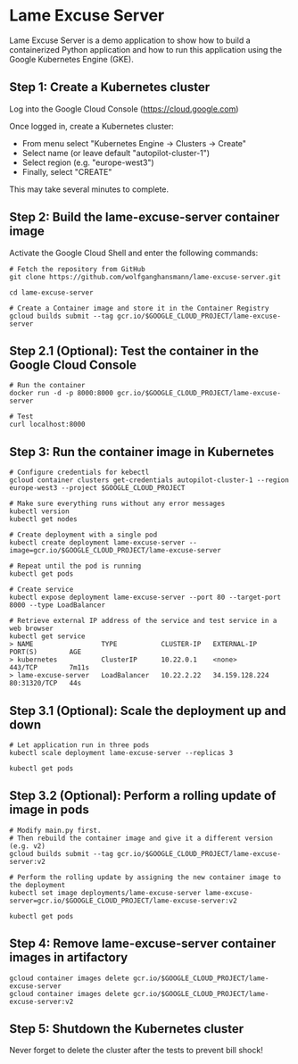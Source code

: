 # Lame Excuse Server

Lame Excuse Server is a demo application to show how to build a containerized Python application and how to run this application using the Google Kubernetes Engine (GKE).

## Step 1: Create a Kubernetes cluster

Log into the Google Cloud Console (https://cloud.google.com)

Once logged in, create a Kubernetes cluster:
- From menu select "Kubernetes Engine -> Clusters -> Create"
- Select name (or leave default "autopilot-cluster-1")
- Select region (e.g. "europe-west3")
- Finally, select "CREATE"

This may take several minutes to complete.

## Step 2: Build the lame-excuse-server container image

Activate the Google Cloud Shell and enter the following commands:

```
# Fetch the repository from GitHub
git clone https://github.com/wolfganghansmann/lame-excuse-server.git

cd lame-excuse-server

# Create a Container image and store it in the Container Registry
gcloud builds submit --tag gcr.io/$GOOGLE_CLOUD_PROJECT/lame-excuse-server
```

## Step 2.1 (Optional): Test the container in the Google Cloud Console

```
# Run the container
docker run -d -p 8000:8000 gcr.io/$GOOGLE_CLOUD_PROJECT/lame-excuse-server

# Test 
curl localhost:8000
```

## Step 3: Run the container image in Kubernetes

```
# Configure credentials for kebectl
gcloud container clusters get-credentials autopilot-cluster-1 --region europe-west3 --project $GOOGLE_CLOUD_PROJECT

# Make sure everything runs without any error messages
kubectl version
kubectl get nodes

# Create deployment with a single pod
kubectl create deployment lame-excuse-server --image=gcr.io/$GOOGLE_CLOUD_PROJECT/lame-excuse-server

# Repeat until the pod is running
kubectl get pods

# Create service
kubectl expose deployment lame-excuse-server --port 80 --target-port 8000 --type LoadBalancer

# Retrieve external IP address of the service and test service in a web browser
kubectl get service
> NAME                 TYPE           CLUSTER-IP   EXTERNAL-IP      PORT(S)        AGE
> kubernetes           ClusterIP      10.22.0.1    <none>           443/TCP        7m11s
> lame-excuse-server   LoadBalancer   10.22.2.22   34.159.128.224   80:31320/TCP   44s

```

## Step 3.1 (Optional): Scale the deployment up and down

```
# Let application run in three pods
kubectl scale deployment lame-excuse-server --replicas 3

kubectl get pods
```

## Step 3.2 (Optional): Perform a rolling update of image in pods

```
# Modify main.py first.
# Then rebuild the container image and give it a different version (e.g. v2)
gcloud builds submit --tag gcr.io/$GOOGLE_CLOUD_PROJECT/lame-excuse-server:v2

# Perform the rolling update by assigning the new container image to the deployment
kubectl set image deployments/lame-excuse-server lame-excuse-server=gcr.io/$GOOGLE_CLOUD_PROJECT/lame-excuse-server:v2

kubectl get pods
```

## Step 4: Remove lame-excuse-server container images in artifactory 

```
gcloud container images delete gcr.io/$GOOGLE_CLOUD_PROJECT/lame-excuse-server
gcloud container images delete gcr.io/$GOOGLE_CLOUD_PROJECT/lame-excuse-server:v2
```

## Step 5: Shutdown the Kubernetes cluster

Never forget to delete the cluster after the tests to prevent bill shock!
